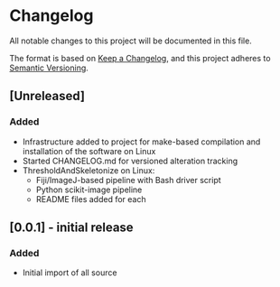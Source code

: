 # Changelog
All notable changes to this project will be documented in this file.

The format is based on [Keep a Changelog](https://keepachangelog.com/en/1.0.0/),
and this project adheres to [Semantic Versioning](https://semver.org/spec/v2.0.0.html).

## [Unreleased]
### Added
- Infrastructure added to project for make-based compilation and installation of the software on Linux
- Started CHANGELOG.md for versioned alteration tracking
- ThresholdAndSkeletonize on Linux:
  - Fiji/ImageJ-based pipeline with Bash driver script
  - Python scikit-image pipeline
  - README files added for each

## [0.0.1] - initial release
### Added
- Initial import of all source
